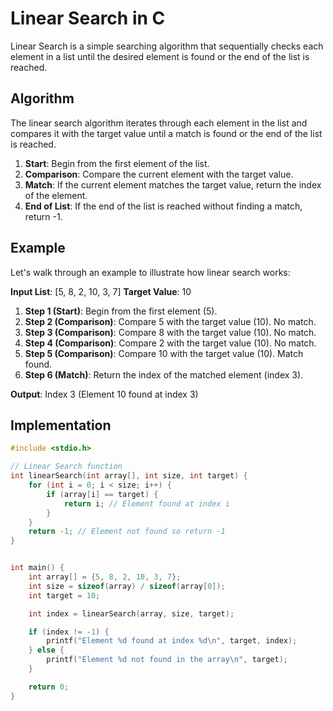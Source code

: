 # Linear Search in C

Linear Search is a simple searching algorithm that sequentially checks each element in a list until the desired element is found or the end of the list is reached.

## Algorithm

The linear search algorithm iterates through each element in the list and compares it with the target value until a match is found or the end of the list is reached.

1. **Start**: Begin from the first element of the list.
2. **Comparison**: Compare the current element with the target value.
3. **Match**: If the current element matches the target value, return the index of the element.
4. **End of List**: If the end of the list is reached without finding a match, return -1.

## Example

Let's walk through an example to illustrate how linear search works:

**Input List**: [5, 8, 2, 10, 3, 7]
**Target Value**: 10

1. **Step 1 (Start)**: Begin from the first element (5).
2. **Step 2 (Comparison)**: Compare 5 with the target value (10). No match.
3. **Step 3 (Comparison)**: Compare 8 with the target value (10). No match.
4. **Step 4 (Comparison)**: Compare 2 with the target value (10). No match.
5. **Step 5 (Comparison)**: Compare 10 with the target value (10). Match found.
6. **Step 6 (Match)**: Return the index of the matched element (index 3).

**Output**: Index 3 (Element 10 found at index 3)

## Implementation

```c
#include <stdio.h>

// Linear Search function
int linearSearch(int array[], int size, int target) {
    for (int i = 0; i < size; i++) {
        if (array[i] == target) {
            return i; // Element found at index i
        }
    }
    return -1; // Element not found so return -1
}


int main() {
    int array[] = {5, 8, 2, 10, 3, 7};
    int size = sizeof(array) / sizeof(array[0]);
    int target = 10;

    int index = linearSearch(array, size, target);

    if (index != -1) {
        printf("Element %d found at index %d\n", target, index);
    } else {
        printf("Element %d not found in the array\n", target);
    }

    return 0;
}

```
